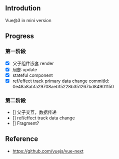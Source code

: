 ## Introdution
Vue@3 in mini version
## Progress
### 第一阶段
* [x] 父子组件嵌套 render
* [x] 局部 update
* [x] stateful component
* [x] ref/effect track primary data change
commitId: 0e48a8abfa29708aeb15228b351267bd84901150

### 第二阶段
* [] 父子交互，数据传递
* [] ref/effect track data change
* [] Fragment?
## Reference

* https://github.com/vuejs/vue-next